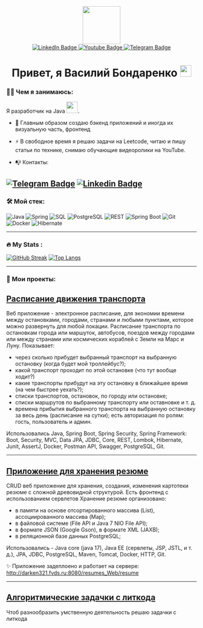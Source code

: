 <div id="header" align="center">
  <img src="https://media.giphy.com/media/M9gbBd9nbDrOTu1Mqx/giphy.gif" width="100"/>
</div>

<div id="badges" align="center">
   <a href="https://www.linkedin.com/in/vasili-bandarenka/">
    <img src="https://img.shields.io/badge/LinkedIn-blue?style=for-the-badge&logo=linkedin&logoColor=white" alt="LinkedIn Badge"/>
  </a>
  <a href="https://www.youtube.com/channel/UC7zbFzoIUz6XFL_j2v_9KjQ">
    <img src="https://img.shields.io/badge/YouTube-red?style=for-the-badge&logo=youtube&logoColor=white" alt="Youtube Badge"/>
  </a>
  <a href="your-twitter-URL">
    <img src="https://img.shields.io/badge/Telegram-blue?style=for-the-badge&logo=telegram&logoColor=white" alt="Telegram Badge"/>
  </a>
</div>
<div id="badges" align="center">
  <img src="https://komarev.com/ghpvc/?username=darken321&style=flat-square&color=blue" alt=""/>
</div>

<h1  align="center">
  Привет, я Василий Бондаренко <img src="https://media.giphy.com/media/hvRJCLFzcasrR4ia7z/giphy.gif" width="30px"/>
</h1>

  ### 👨‍💻 Чем я занимаюсь:

Я разработчик на Java <img src="https://media.giphy.com/media/WUlplcMpOCEmTGBtBW/giphy.gif" width="30">.

- :telescope: Главным образом создаю бэкенд приложений и иногда их визуальную часть, фронтенд

- :zap: В свободное время я решаю задачи на Leetcode, читаю и пишу статьи по технике, снимаю обучающие видеоролики на YouTube.

- 📭 Контакты:
    
[![Telegram Badge](https://img.shields.io/badge/TELEGRAM-blue?style=for-the-badge&logo=telegram&logoColor=white)](https://t.me/VasiliBondarenko) [![Linkedin Badge](https://img.shields.io/badge/LINKEDIN-blue?style=for-the-badge&logo=linkedin&logoColor=white)](https://www.linkedin.com/in/vasili-bandarenka)
---

### 🛠️ Мой стек:

![Java](https://img.shields.io/badge/Java-F7DF1E?style=for-the-badge&logo=java&logoColor=white)
![Spring](https://img.shields.io/badge/Spring-316192?style=for-the-badge&logo=spring&logoColor=white)
![SQL](https://img.shields.io/badge/SQL-6DA55F?style=for-the-badge&logo=sql&logoColor=white)
![PostgreSQL](https://img.shields.io/badge/PostgreSQL-%2320232a.svg?style=for-the-badge&logo=PostgreSQL&logoColor=%2361DAFB)
![REST](https://img.shields.io/badge/REST-%23593d88.svg?style=for-the-badge&logo=rest&logoColor=white)
![Spring Boot](https://img.shields.io/badge/SpringBoot-%13593d88.svg?style=for-the-badge&logo=spring&logoColor=white)
![Git](https://img.shields.io/badge/GIT-red?style=for-the-badge&logo=git&logoColor=white)
![Docker](https://img.shields.io/badge/Docker-316192?style=for-the-badge&logo=docker&logoColor=white)
![Hibernate](https://img.shields.io/badge/Hibernate-%2338B2AC.svg?style=for-the-badge&logo=hibernate&logoColor=white)

---

### 🔥 My Stats :
[![GitHub Streak](https://streak-stats.demolab.com?user=darken321&theme=dracula&hide_border=true)](https://git.io/streak-stats)
[![Top Langs](https://github-readme-stats.vercel.app/api/top-langs/?username=darken321&layout=compact&theme=vision-friendly-dark)](https://github.com/anuraghazra/github-readme-stats)

---
### 💾  Мои проекты:

## <a href="https://github.com/darken321/transport_spring_boot"> Расписание движения транспорта </a>

Веб приложение - электронное расписание, для экономии времени между остановками, городами, странами и любыми пунктами, которое можно развернуть для любой локации.
Расписание транспорта по остановкам города или маршуток, автобусов, поездов между городами или между странами или космических кораблей с Земли на Марс и Луну.
Показывает:
- через сколько прибудет выбранный транспорт на выбранную остановку (когда будет мой троллейбус?);
- какой транспорт проходит по этой остановке (что тут вообще ходит?)
- какие транспорты прибудут на эту остановку в ближайшее время (на чем быстрее уехать?);
- списки транспортов, остановок, по городу или остановке;
- списки маршрутов по выбранному транспорту или оставновке и т. д.
- времена прибытия выбранного транспорта на выбранную остановку за весь день (расписание на сутки);
есть авторизация по ролям: гость, пользователь и админ.

Использовались Java, Spring Boot, Spring Security, Spring Framework: Boot, Security, MVC, Data JPA, JDBC, Core, REST, Lombok, Hibernate, Junit, AssertJ, Docker, Postman API, Swagger, PostgreSQL, Git.

---
## <a href="https://github.com/darken321/basejava"> Приложение для хранения резюме </a>
CRUD веб приложение для хранения, создания, изменения картотеки резюме с сложной древовидной структурой. 
Есть фронтенд с использованием сервлетов
Хранение резюме организовано: 
- в памяти на основе отсортированного массива (List), ассоциированного массива (Map);
- в файловой системе (File API и Java 7 NIO File API);
- в формате JSON (Google Gson), в формате XML (JAXB);
- в реляционной базе данных PostgreSQL;

Использовались - Java core (java 17), Java EE (сервлеты, JSP, JSTL, и т. д.), JPA, JDBC, PostgreSQL, Maven, Tomcat, Docker, HTTP, Git.

✨ Приложение задеплоено и работает на сервере: http://darken321.fvds.ru:8080/resumes_Web/resume

---
## <a href="https://github.com/darken321/LeetCode"> Алгоритмические задачки с литкода </a>
Чтоб разнообразить умственную деятельность решаю задачки с литкода

<!--
**darken321/darken321** is a ✨ _special_ ✨ repository because its `README.md` (this file) appears on your GitHub profile.

Here are some ideas to get you started:

- 🔭 I’m currently working on ...
- 🌱 I’m currently learning ...
- 👯 I’m looking to collaborate on ...
- 🤔 I’m looking for help with ...
- 💬 Ask me about ...
- 📫 How to reach me: ...
- 😄 Pronouns: ...
- ⚡ Fun fact: ...
-->
